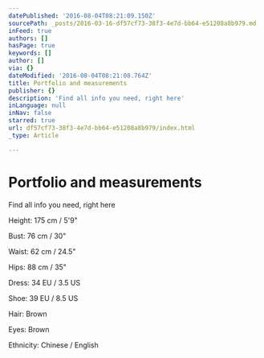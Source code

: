 ```yaml
---
datePublished: '2016-08-04T08:21:09.150Z'
sourcePath: _posts/2016-03-16-df57cf73-38f3-4e7d-bb64-e51208a8b979.md
inFeed: true
authors: []
hasPage: true
keywords: []
author: []
via: {}
dateModified: '2016-08-04T08:21:08.764Z'
title: Portfolio and measurements
publisher: {}
description: 'Find all info you need, right here'
inLanguage: null
inNav: false
starred: true
url: df57cf73-38f3-4e7d-bb64-e51208a8b979/index.html
_type: Article

---
```

# Portfolio and measurements

Find all info you need, right here

Height: 175 cm / 5'9"

Bust: 76 cm / 30"

Waist: 62 cm / 24.5"

Hips: 88 cm / 35"

Dress: 34 EU / 3.5 US

Shoe: 39 EU / 8.5 US

Hair: Brown

Eyes: Brown

Ethnicity: Chinese / English